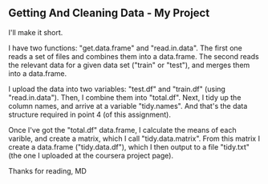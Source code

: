 ## Getting And Cleaning Data - My Project

I'll make it short.

I have two functions: "get.data.frame" and "read.in.data".
The first one reads a set of files and combines them into a data.frame.
The second reads the relevant data for a given data set ("train" or "test"), and merges them into a data.frame.

I upload the data into two variables: "test.df" and "train.df" (using "read.in.data").
Then, I combine them into "total.df".
Next, I tidy up the column names, and arrive at a variable "tidy.names".
And that's the data structure required in point 4 (of this assignment).

Once I've got the "total.df" data.frame, I calculate the means of each varible, and create a matrix, which I call "tidy.data.matrix".
From this matrix I create a data.frame ("tidy.data.df"), which I then output to a file "tidy.txt" (the one I uploaded at the coursera project page).

Thanks for reading,
MD

